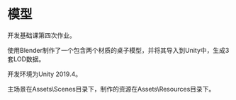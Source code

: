 # 模型

开发基础课第四次作业。

使用Blender制作了一个包含两个材质的桌子模型，并将其导入到Unity中，生成3套LOD数据。

开发环境为Unity 2019.4。

主场景在Assets\Scenes目录下，制作的资源在Assets\Resources目录下。